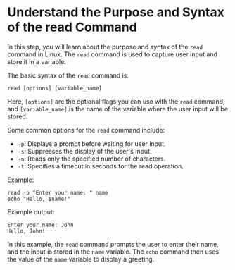 # Understand the Purpose and Syntax of the read Command

In this step, you will learn about the purpose and syntax of the `read` command in Linux. The `read` command is used to capture user input and store it in a variable.

The basic syntax of the `read` command is:

```
read [options] [variable_name]
```

Here, `[options]` are the optional flags you can use with the `read` command, and `[variable_name]` is the name of the variable where the user input will be stored.

Some common options for the `read` command include:

- `-p`: Displays a prompt before waiting for user input.
- `-s`: Suppresses the display of the user's input.
- `-n`: Reads only the specified number of characters.
- `-t`: Specifies a timeout in seconds for the read operation.

Example:

```
read -p "Enter your name: " name
echo "Hello, $name!"
```

Example output:

```
Enter your name: John
Hello, John!
```

In this example, the `read` command prompts the user to enter their name, and the input is stored in the `name` variable. The `echo` command then uses the value of the `name` variable to display a greeting.
